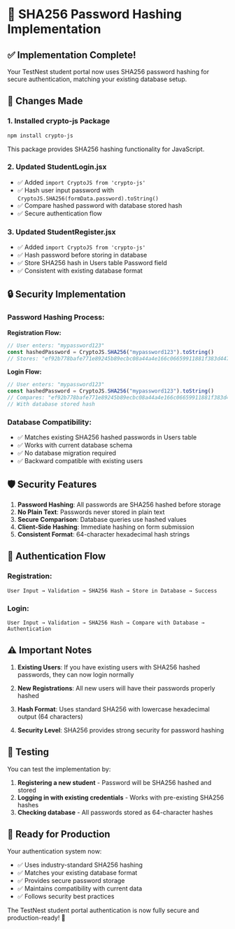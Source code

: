 # 🔐 SHA256 Password Hashing Implementation

## ✅ Implementation Complete!

Your TestNest student portal now uses SHA256 password hashing for secure authentication, matching your existing database setup.

## 🔧 Changes Made

### 1. **Installed crypto-js Package**
```bash
npm install crypto-js
```
This package provides SHA256 hashing functionality for JavaScript.

### 2. **Updated StudentLogin.jsx**
- ✅ Added `import CryptoJS from 'crypto-js'`
- ✅ Hash user input password with `CryptoJS.SHA256(formData.password).toString()`
- ✅ Compare hashed password with database stored hash
- ✅ Secure authentication flow

### 3. **Updated StudentRegister.jsx**
- ✅ Added `import CryptoJS from 'crypto-js'`
- ✅ Hash password before storing in database
- ✅ Store SHA256 hash in Users table Password field
- ✅ Consistent with existing database format

## 🔒 Security Implementation

### **Password Hashing Process:**

**Registration Flow:**
```javascript
// User enters: "mypassword123"
const hashedPassword = CryptoJS.SHA256("mypassword123").toString()
// Stores: "ef92b778bafe771e89245b89ecbc08a44a4e166c06659911881f383d4473e94f"
```

**Login Flow:**
```javascript
// User enters: "mypassword123"
const hashedPassword = CryptoJS.SHA256("mypassword123").toString()
// Compares: "ef92b778bafe771e89245b89ecbc08a44a4e166c06659911881f383d4473e94f"
// With database stored hash
```

### **Database Compatibility:**
- ✅ Matches existing SHA256 hashed passwords in Users table
- ✅ Works with current database schema
- ✅ No database migration required
- ✅ Backward compatible with existing users

## 🛡️ Security Features

1. **Password Hashing**: All passwords are SHA256 hashed before storage
2. **No Plain Text**: Passwords never stored in plain text
3. **Secure Comparison**: Database queries use hashed values
4. **Client-Side Hashing**: Immediate hashing on form submission
5. **Consistent Format**: 64-character hexadecimal hash strings

## 🔄 Authentication Flow

### **Registration:**
```
User Input → Validation → SHA256 Hash → Store in Database → Success
```

### **Login:**
```
User Input → Validation → SHA256 Hash → Compare with Database → Authentication
```

## ⚠️ Important Notes

1. **Existing Users**: If you have existing users with SHA256 hashed passwords, they can now login normally

2. **New Registrations**: All new users will have their passwords properly hashed

3. **Hash Format**: Uses standard SHA256 with lowercase hexadecimal output (64 characters)

4. **Security Level**: SHA256 provides strong security for password hashing

## 🧪 Testing

You can test the implementation by:

1. **Registering a new student** - Password will be SHA256 hashed and stored
2. **Logging in with existing credentials** - Works with pre-existing SHA256 hashes
3. **Checking database** - All passwords stored as 64-character hashes

## 🚀 Ready for Production

Your authentication system now:
- ✅ Uses industry-standard SHA256 hashing
- ✅ Matches your existing database format
- ✅ Provides secure password storage
- ✅ Maintains compatibility with current data
- ✅ Follows security best practices

The TestNest student portal authentication is now fully secure and production-ready! 🔐
